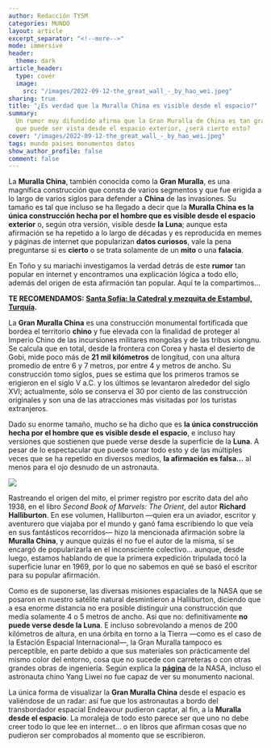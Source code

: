 ```yaml
---
author: Redacción TYSM
categories: MUNDO
layout: article
excerpt_separator: "<!--more-->"
mode: immersive
header:
  theme: dark
article_header:
  type: cover
  image:
    src: "/images/2022-09-12-the_great_wall_-_by_hao_wei.jpeg"
sharing: true
title: "¿Es verdad que la Muralla China es visible desde el espacio?"
summary:
  Un rumor muy difundido afirma que la Gran Muralla de China es tan grande
  que puede ser vista desde el espacio exterior, ¿será cierto esto?
cover: "/images/2022-09-12-the_great_wall_-_by_hao_wei.jpeg"
tags: mundo paises monumentos datos
show_author_profile: false
comment: false
---
```


La **Muralla China**, también conocida como la **Gran Muralla**, es una magnífica construcción que consta de varios segmentos y que fue erigida a lo largo de varios siglos para defender a **China** de las invasiones. Su tamaño es tal que incluso se ha llegado a decir que la **Muralla China es la única construcción hecha por el hombre que es visible desde el espacio exterior** o, según otra versión, visible desde **la Luna**; aunque esta afirmación se ha repetido a lo largo de décadas y es reproducida en memes y páginas de internet que popularizan **datos curiosos**, vale la pena preguntarse si es **cierto** o se trata solamente de un **mito** o una **falacia**.

En Toño y su mariachi investigamos la verdad detrás de este **rumor** tan popular en internet y encontramos una explicación lógica a todo ello, además del origen de esta afirmación tan popular. Aquí te la compartimos…

**TE RECOMENDAMOS:** [**Santa Sofía: la Catedral y mezquita de Estambul, Turquía**](https://blog.tonoysumariachi.com/mundo/2022/12/06/santa-sofia-la-catedral-de-estambul-turquia.html)**.**

La **Gran Muralla China** es una construcción monumental fortificada que bordea el territorio **chino** y fue elevada con la finalidad de proteger al Imperio Chino de las incursiones militares mongolas y de las tribus xiongnu. Se calcula que en total, desde la frontera con Corea y hasta el desierto de Gobi, mide poco más de **21 mil kilómetros** de longitud, con una altura promedio de entre 6 y 7 metros, por entre 4 y metros de ancho. Su construcción tomo siglos, pues se estima que los primeros tramos se erigieron en el siglo V a.C. y los últimos se levantaron alrededor del siglo XVI; actualmente, sólo se conserva el 30 por ciento de las construcción originales y son una de las atracciones más visitadas por los turistas extranjeros.

Dado su enorme tamaño, mucho se ha dicho que es **la única construcción hecha por el hombre que es visible desde el espacio**, e incluso hay versiones que sostienen que puede verse desde la superficie de la **Luna**. A pesar de lo espectacular que puede sonar todo esto y de las múltiples veces que se ha repetido en diversos medios, **la afirmación es falsa…** al menos para el ojo desnudo de un astronauta.

![](https://upload.wikimedia.org/wikipedia/commons/thumb/7/77/Peking_Great_Wall-20071019-RM-115941.jpg/1024px-Peking_Great_Wall-20071019-RM-115941.jpg)

Rastreando el origen del mito, el primer registro por escrito data del año 1938, en el libro _Second Book of Marvels: The Orient_, del autor **Richard Halliburton**. En ese volumen, Halliburton —quien era un aviador, escritor y aventurero que viajaba por el mundo y ganó fama escribiendo lo que veía en sus fantásticos recorridos— hizo la mencionada afirmación sobre la **Muralla China**, y aunque quizás él no fue el autor de la misma, sí se encargó de popularizarla en el inconsciente colectivo… aunque, desde luego, estamos hablando de que la primera expedición tripulada tocó la superficie lunar en 1969, por lo que no sabemos en qué se basó el escritor para su popular afirmación.

Como es de suponerse, las diversas misiones espaciales de la NASA que se posaron en nuestro satélite natural desmintieron a Halliburton, diciendo que a esa enorme distancia no era posible distinguir una construcción que medía solamente 4 o 5 metros de ancho. Así que no: definitivamente **no puede verse desde la Luna**. E incluso sobrevolando a menos de 200 kilómetros de altura, en una órbita en torno a la Tierra —como es el caso de la Estación Espacial Internacional—, la Gran Muralla tampoco es perceptible, en parte debido a que sus materiales son prácticamente del mismo color del entorno, cosa que no sucede con carreteras o con otras grandes obras de ingeniería. Según explica la [**página**](https://www.nasa.gov/vision/space/workinginspace/great_wall.html) de la NASA, incluso el astronauta chino Yang Liwei no fue capaz de ver su monumento nacional.

La única forma de visualizar la **Gran Muralla China** desde el espacio es valiéndose de un radar: así fue que los astronautas a bordo del transbordador espacial Endeavour pudieron captar, al fin, a la **Muralla desde el espacio**. La moraleja de todo esto parece ser que uno no debe creer todo lo que lee en internet… o en libros que afirman cosas que no pudieron ser comprobados al momento que se escribieron.
